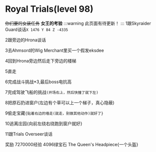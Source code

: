 # Royal Trials(level 98)
~~你们要的女装任务~~ **女王的考验**
:::warning 
此页面有待更新！
:::
1跟Skyraider Guard谈话`X 1476 Y 84 Z -4335`

2跟旁边的Hrona谈话

3去Ahmsord的Wig Merchant里买一个假发eksdee

4回到Hrona旁边然后走下旁边的楼梯

5直走

6完成战斗挑战*3,最后boss电抗高

7完成驾驶飞船的挑战`(开场右上，然后快撞了就下左)`

8把原石扔进窗户(左边有个草可以上一个梯子，真心隐蔽)

9偷走宝藏`{贴着右边的墙走(就走，别做其他动作)就好了}`

10逃离庄园{向前左绕右绕跑到窗户就好}

11跟Trials Overseer谈话

奖励
7270000经验
4096绿宝石
The Queen's Headpiece{一个头盔}